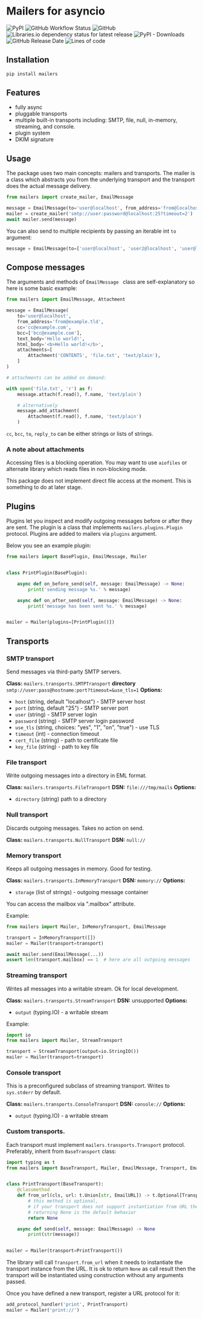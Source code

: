 # Mailers for asyncio

![PyPI](https://img.shields.io/pypi/v/mailers)
![GitHub Workflow Status](https://img.shields.io/github/workflow/status/alex-oleshkevich/mailers/Lint)
![GitHub](https://img.shields.io/github/license/alex-oleshkevich/mailers)
![Libraries.io dependency status for latest release](https://img.shields.io/librariesio/release/pypi/mailers)
![PyPI - Downloads](https://img.shields.io/pypi/dm/mailers)
![GitHub Release Date](https://img.shields.io/github/release-date/alex-oleshkevich/mailers)
![Lines of code](https://img.shields.io/tokei/lines/github/alex-oleshkevich/mailers)

## Installation

```bash
pip install mailers
```

## Features

* fully async
* pluggable transports
* multiple built-in transports including: SMTP, file, null, in-memory, streaming, and console.
* plugin system
* DKIM signature

## Usage

The package uses two main concepts: mailers and transports. The mailer is a class which abstracts you from the
underlying transport and the transport does the actual message delivery.

```python
from mailers import create_mailer, EmailMessage

message = EmailMessage(to='user@localhost', from_address='from@localhost', subject='Hello', text_body='World!')
mailer = create_mailer('smtp://user:password@localhost:25?timeout=2')
await mailer.send(message)
```

You can also send to multiple recipients by passing an iterable int `to` argument:

```python
message = EmailMessage(to=['user@localhost', 'user2@localhost', 'user@localhost'], ...)
```

## Compose messages

The arguments and methods of `EmailMessage ` class are self-explanatory so here is some basic example:

```python
from mailers import EmailMessage, Attachment

message = EmailMessage(
    to='user@localhost',
    from_address='from@example.tld',
    cc='cc@example.com',
    bcc=['bcc@example.com'],
    text_body='Hello world!',
    html_body='<b>Hello world!</b>',
    attachments=[
        Attachment('CONTENTS', 'file.txt', 'text/plain'),
    ]
)

# attachments can be added on demand:

with open('file.txt', 'r') as f:
    message.attach(f.read(), f.name, 'text/plain')

    # alternatively
    message.add_attachment(
        Attachment(f.read(), f.name, 'text/plain')
    )
```

`cc`, `bcc`, `to`, `reply_to` can be either strings or lists of strings.

### A note about attachments

Accessing files is a blocking operation. You may want to use `aiofiles` or alternate library which reads files in
non-blocking mode.

This package does not implement direct file access at the moment. This is something to do at later stage.

## Plugins

Plugins let you inspect and modify outgoing messages before or after they are sent. The plugin is a class that
implements `mailers.plugins.Plugin` protocol. Plugins are added to mailers via `plugins` argument.

Below you see an example plugin:

```python
from mailers import BasePlugin, EmailMessage, Mailer


class PrintPlugin(BasePlugin):

    async def on_before_send(self, message: EmailMessage) -> None:
        print('sending message %s.' % message)

    async def on_after_send(self, message: EmailMessage) -> None:
        print('message has been sent %s.' % message)


mailer = Mailer(plugins=[PrintPlugin()])
```

## Transports

### SMTP transport

Send messages via third-party SMTP servers.

**Class:** `mailers.transports.SMTPTransport`
**directory** `smtp://user:pass@hostname:port?timeout=&use_tls=1`
**Options:**

* `host` (string, default "localhost") - SMTP server host
* `port` (string, default "25") - SMTP server port
* `user` (string) - SMTP server login
* `password` (string) - SMTP server login password
* `use_tls` (string, choices: "yes", "1", "on", "true") - use TLS
* `timeout` (int) - connection timeout
* `cert_file` (string) - path to certificate file
* `key_file` (string) - path to key file

### File transport

Write outgoing messages into a directory in EML format.

**Class:** `mailers.transports.FileTransport`
**DSN:** `file:///tmp/mails`
**Options:**

* `directory` (string) path to a directory

### Null transport

Discards outgoing messages. Takes no action on send.

**Class:** `mailers.transports.NullTransport`
**DSN:** `null://`

### Memory transport

Keeps all outgoing messages in memory. Good for testing.

**Class:** `mailers.transports.InMemoryTransport`
**DSN:** `memory://`
**Options:**

* `storage` (list of strings) - outgoing message container

You can access the mailbox via ".mailbox" attribute.

Example:

```python
from mailers import Mailer, InMemoryTransport, EmailMessage

transport = InMemoryTransport([])
mailer = Mailer(transport=transport)

await mailer.send(EmailMessage(...))
assert len(transport.mailbox) == 1  # here are all outgoing messages
```

### Streaming transport

Writes all messages into a writable stream. Ok for local development.

**Class:** `mailers.transports.StreamTransport`
**DSN:** unsupported
**Options:**

* `output` (typing.IO) - a writable stream

Example:

```python
import io
from mailers import Mailer, StreamTransport

transport = StreamTransport(output=io.StringIO())
mailer = Mailer(transport=transport)
```

### Console transport

This is a preconfigured subclass of streaming transport. Writes to `sys.stderr` by default.

**Class:** `mailers.transports.ConsoleTransport`
**DSN:** `console://`
**Options:**

* `output` (typing.IO) - a writable stream

### Custom transports.

Each transport must implement `mailers.transports.Transport` protocol. Preferably, inherit from `BaseTransport` class:

```python
import typing as t
from mailers import BaseTransport, Mailer, EmailMessage, Transport, EmailURL


class PrintTransport(BaseTransport):
    @classmethod
    def from_url(cls, url: t.Union[str, EmailURL]) -> t.Optional[Transport]:
        # this method is optional,
        # if your transport does not support instantiation from URL then return None here.
        # returning None is the default behavior
        return None

    async def send(self, message: EmailMessage) -> None
        print(str(message))


mailer = Mailer(transport=PrintTransport())
```

The library will call `Transport.from_url` when it needs to instantiate the transport instance from the URL. It is ok to
return `None` as call result then the transport will be instantiated using construction without any arguments passed.

Once you have defined a new transport, register a URL protocol for it:

```python
add_protocol_handler('print', PrintTransport)
mailer = Mailer('print://')
```
